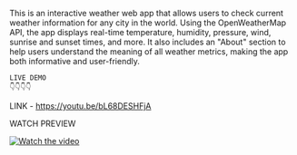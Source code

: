 This is an interactive weather web app that allows users to check current weather information for any city in the world.
Using the OpenWeatherMap API, the app displays real-time temperature, humidity, pressure, wind, sunrise and sunset times, and more.
It also includes an "About" section to help users understand the meaning of all weather metrics, making the app both informative and user-friendly.
```
LIVE DEMO
👇👇👇👇

```

LINK -  https://youtu.be/bL68DESHFjA

WATCH PREVIEW 

[![Watch the video](https://img.youtube.com/vi/YOUR_VIDEO_ID/0.jpg)](https://www.youtube.com/watch?v=https://www.youtube.com/watch?v=bL68DESHFjA)






